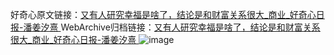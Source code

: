 好奇心原文链接：[又有人研究幸福是啥了，结论是和财富关系很大_商业_好奇心日报-潘姜汐熹 ](https://www.qdaily.com/articles/10696.html)
WebArchive归档链接：[又有人研究幸福是啥了，结论是和财富关系很大_商业_好奇心日报-潘姜汐熹 ](http://web.archive.org/web/20160323060821/http://www.qdaily.com:80/articles/10696.html)
![image](http://ww3.sinaimg.cn/large/007d5XDply1g3wca1oq6kj30u02tpe81)